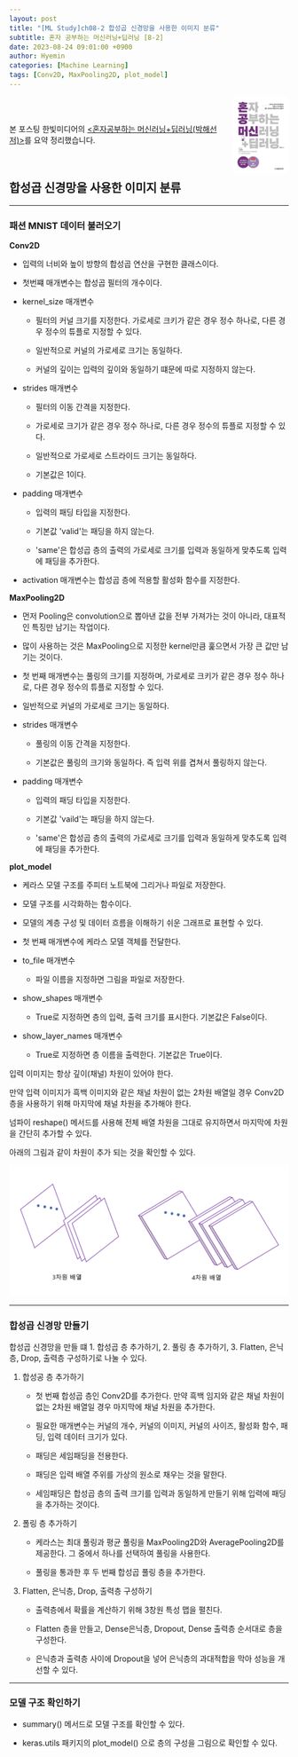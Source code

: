 ```yaml
---
layout: post
title: "[ML Study]ch08-2 합성곱 신경망을 사용한 이미지 분류"
subtitle: 혼자 공부하는 머신러닝+딥러닝 [8-2]
date: 2023-08-24 09:01:00 +0900
author: Hyemin
categories: [Machine Learning]
tags: [Conv2D, MaxPooling2D, plot_model]
---
```

<body>
    <img
    src="/assets/images/post/book_banner.jpg"
    align="right"
    width="20%"
    height="27.2%"
    />
    <br><br>
    <p>본 포스팅 한빛미디어의 <a href="https://product.kyobobook.co.kr/detail/S000001810330"><혼자공부하는 머신러닝+딥러닝(박해선 저)></a>를 요약 정리했습니다.</p>
</body>
<br>

## 합성곱 신경망을 사용한 이미지 분류
------------------
### 패션 MNIST 데이터 불러오기

**Conv2D**

- 입력의 너비와 높이 방향의 합성곱 연산을 구현한 클래스이다.

- 첫번쨰 매개변수는 합성곱 필터의 개수이다.

- kernel_size 매개변수

    - 필터의 커널 크기를 지정한다. 가로세로 크키가 같은 경우 정수 하나로, 다른 경우 정수의 튜플로 지정할 수 있다.

    - 일반적으로 커널의 가로세로 크기는 동일하다.

    - 커널의 깊이는 입력의 깊이와 동일하기 떄문에 따로 지정하지 않는다.

- strides 매개변수

    - 필터의 이동 간격을 지정한다.

    - 가로세로 크기가 같은 경우 정수 하나로, 다른 경우 정수의 튜플로 지정할 수 있다.

    - 일반적으로 가로세로 스트라이드 크기는 동일하다.

    - 기본값은 1이다.

- padding 매개변수

    - 입력의 패딩 타입을 지정한다.

    - 기본값 'valid'는 패딩을 하지 않는다.

    - 'same'은 합성곱 층의 출력의 가로세로 크기를 입력과 동일하게 맞추도록 입력에 패딩을 추가한다.

- activation 매개변수는 합성곱 층에 적용할 활성화 함수를 지정한다.

**MaxPooling2D**

- 먼저 Pooling은 convolution으로 뽑아낸 값을 전부 가져가는 것이 아니라, 대표적인 특징만 남기는 작업이다.

- 많이 사용하는 것은 MaxPooling으로 지정한 kernel만큼 훑으면서 가장 큰 값만 남기는 것이다.

- 첫 번째 매개변수는 풀링의 크기를 지정하며, 가로세로 크키가 같은 경우 정수 하나로, 다른 경우 정수의 튜플로 지정할 수 있다.

- 일반적으로 커널의 가로세로 크기는 동일하다.

- strides 매개변수

    - 풀링의 이동 간격을 지정한다.

    - 기본값은 풀링의 크기와 동일하다. 즉 입력 위를 겹쳐서 풀링하지 않는다.

- padding 매개변수

    - 입력의 패딩 타입을 지정한다.

    - 기본값 'vaild'는 패딩을 하지 않는다.

    - 'same'은 합성곱 층의 출력의 가로세로 크기를 입력과 동일하게 맞추도록 입력에 패딩을 추가한다.

**plot_model**

- 케라스 모델 구조를 주피터 노트북에 그리거나 파일로 저장한다.

- 모델 구조를 시각화하는 함수이다.

- 모델의 계층 구성 및 데이터 흐름을 이해하기 쉬운 그래프로 표현할 수 있다.

- 첫 번째 매개변수에 케라스 모델 객체를 전달한다.

- to_file 매개변수

    - 파일 이름을 지정하면 그림을 파일로 저장한다.

- show_shapes 매개변수

    - True로 지정하면 층의 입력, 출력 크기를 표시한다. 기본값은 False이다.

- show_layer_names 매개변수

    - True로 지정하면 층 이름을 출력한다. 기본값은 True이다.


입력 이미지는 항상 깊이(채널) 차원이 있어야 한다. 

만약 입력 이미지가 흑백 이미지와 같은 채널 차원이 없는 2차원 배열일 경우 Conv2D 층을 사용하기 위해 마지막에 채널 차원을 추가해야 한다.

넘파이 reshape() 메서드를 사용해 전체 배열 차원을 그대로 유지하면서 마지막에 차원을 간단히 추가할 수 있다.

아래의 그림과 같이 차원이 추가 되는 것을 확인할 수 있다.

![1](/assets/images/post/2023-08-22[8-2]/1.차원추가.png)

------------------
### 합성곱 신경망 만들기

합성곱 신경망을 만들 떄 1. 합성곱 층 추가하기, 2. 풀링 층 추가하기, 3. Flatten, 은닉층, Drop, 출력층 구성하기로 나눌 수 있다.

1. 합성공 층 추가하기

    - 첫 번째 합성곱 층인 Conv2D를 추가한다. 만약 흑백 임지와 같은 채널 차원이 없는 2차원 배열일 경우 마지막에 채널 차원을 추가한다.

    - 필요한 매개변수는 커널의 개수, 커널의 이미지, 커널의 사이즈, 활성화 함수, 패딩, 입력 데이터 크기가 있다.

    - 패딩은 세임패딩을 전용한다.

    - 패딩은 입력 배열 주위를 가상의 원소로 채우는 것을 말한다.

    - 세임패딩은 합성곱 층의 출력 크기를 입력과 동일하게 만들기 위해 입력에 패딩을 추가하는 것이다.

2. 폴링 층 추가하기

    - 케라스는 최대 풀링과 평균 풀링을 MaxPooling2D와 AveragePooling2D를 제공한다. 그 중에서 하나를 선택하여 풀링을 사용한다.

    - 풀링을 통과한 후 두 번째 합성곱 풀링 층을 추가한다.

3. Flatten, 은닉층, Drop, 출력층 구성하기

    - 출력층에서 확률을 계산하기 위해 3창원 특성 맵을 펼친다.

    - Flatten 층을 만들고, Dense은닉층, Dropout, Dense 출력층 순서대로 층을 구성한다.
    
    - 은닉층과 출력층 사이에 Dropout을 넣어 은닉층의 과대적합을 막아 성능을 개선할 수 있다.


------------------
### 모델 구조 확인하기

- summary() 메서드로 모델 구조를 확인할 수 있다.

- keras.utils 패키지의 plot_model() 으로 층의 구성을 그림으로 확인할 수 있다.